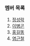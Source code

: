 ### 멤버 목록

1. [정성락](https://github.com/ArgoWorkflows-OSS/ArgoWorkflows-OSS/blob/main/docs/users/정성락.md)
1. [이병곤](https://github.com/ArgoWorkflows-OSS/ArgoWorkflows-OSS/blob/main/docs/users/이병곤.md)
1. [홍길똥](https://github.com/ArgoWorkflows-OSS/ArgoWorkflows-OSS/blob/main/docs/users/홍길똥.md)
1. [염근철](https://github.com/ArgoWorkflows-OSS/ArgoWorkflows-OSS/blob/main/docs/users/염근철.md)
